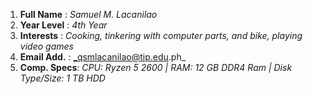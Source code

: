 1. **Full Name**  : _Samuel M. Lacanilao_
2. **Year Level** : _4th Year_
3. **Interests**  : _Cooking, tinkering with computer parts, and bike, playing video games_
4. **Email Add.** : _qsmlacanilao@tip.edu.ph_
5. **Comp. Specs**: _CPU: Ryzen 5 2600 | RAM: 12 GB DDR4 Ram | Disk Type/Size: 1 TB HDD_
